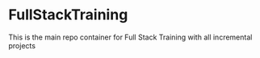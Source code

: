 # FullStackTraining
This is the main repo container for Full Stack Training with all incremental projects
